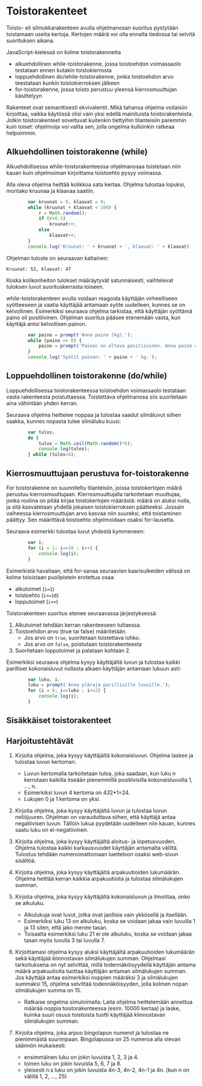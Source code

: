 # Toistorakenteet

Toisto- eli silmukkarakenteen avulla ohjelmanosan suoritus pystytään toistamaan useita kertoja.
Kertojen määrä voi olla ennalta tiedossa tai selvitä suorituksen aikana.

JavaScript-kielessä on kolme toistorakennetta
- alkuehdollinen while-toistorakenne, jossa toistoehdon voimassaolo testataan ennen kutakin toistokierrosta
- loppuehdollinen do/while-toistorakenne, jonka toistoehdon arvo teestataan kunkin toistokierroksen jälkeen
- for-toistorakenne, jossa toisto perustuu yleensä kierrosmuuttujan
käsittelyyn

Rakenteet ovat semanttisesti ekvivalentit. Mikä tahansa ohjelma voitaisiin kirjoittaa, vaikka käytössä olisi vain yksi edellä mainituista toistorakenteista.
Jotkin toistorakenteet soveltuvat kuitenkin tiettyihin tilanteisiin paremmin kuin toiset: ohjelmoija voi
valita sen, jolla ongelma kulloinkin ratkeaa helpoimmin.

## Alkuehdollinen toistorakenne (while)

Alkuehdollisessa while-toistorakenteessa ohjelmanosaa toistetaan niin kauan kuin
ohjelmoiman kirjoittama toistoehto pysyy voimassa.

Alla oleva ohjelma heittää kolikkoa sata kertaa. Ohjelma
tulostaa lopuksi, montako kruunaa ja klaavaa saatiin.

```javascript
        var kruunat = 0, klaavat = 0;
        while (kruunat + klaavat < 100) {
            r = Math.random();
            if (r>0.5)
                kruunat++;
            else
                klaavat++;
        }
        console.log('Kruunat: ' + kruunat + ', klaavat: ' + klaavat)
```

Ohjelman tuloste on seuraavan
kaltainen:
```
Kruunat: 53, klaavat: 47
```
Koska kolikonheiton tulokset määräytyvät satunnaisesti, vaihtelevat
tuloksen luvut suorituskerrasta toiseen.

while-toistorakenteen avulla voidaan reagoida käyttäjän virheelliseen syötteeseen
ja vaatia käyttäjää antamaan syöte uudelleen, kunnes se on kelvollinen.
Esimerkiksi seuraava ohjelma tarkistaa, että käyttäjän syöttämä paino oli positiivinen.
Ohjelman suoritus pääsee etenemään vasta, kun käyttäjä antoi kelvollisen painon.

```javascript
        var paino = prompt('Anna paino (kg).');
        while (paino <= 0) {
            paino = prompt('Painon on oltava positiivinen. Anna paino uudelleen (kg).');
        }
        console.log('Syötit painon: ' + paino + ' kg.');
```

## Loppuehdollinen toistorakenne (do/while)

Loppuehdollisessa toistorakenteessa toistoehdon voimassaolo testataan
vasta rakenteesta poistuttaessa. Toistettava ohjelmanosa siis suoritetaan
aina vähintään yhden kerran.

Seuraava ohjelma heittelee noppaa ja tulostaa saadut silmäluvut
siihen saakka, kunnes nopasta tulee silmäluku
kuusi:

```javascript
        var tulos;
        do {
            tulos = Math.ceil(Math.random()*6);
            console.log(tulos);
        } while (tulos<6);
```
## Kierrosmuuttujaan perustuva for-toistorakenne

For toistorakenne on suunniteltu tilanteisiin, joissa toistokertojen määrä perustuu kierrosmuuttujaan.
Kierrosmuuttujalla tarkoitetaan muuttujaa, jonka roolina on pitää kirjaa toistokertojen määrästä:
määrä on aluksi nolla, ja sitä kasvatetaan yhdellä jokaisen toistokierroksen päätteeksi. Jossain vaiheessa
kierrosmuuttujan arvo kasvaa niin suureksi, että toistaminen päättyy. Sen määrittävä toistoehto
ohjelmoidaan osaksi for-lausetta.

Seuraava esimerkki tulostaa luvut yhdestä kymmeneen:
```javascript
        var i;
        for (i = 1; i<=10 ; i++) {
            console.log(i);
        }
```
Esimerkistä havaitaan, että for-sanaa seuraavien kaarisulkeiden välissä on kolme toisistaan puolipistein
erotettua osaa:
- alkutoimet (`i=1`)
- toistoehto (`i<=10`)
- lopputoimet (`i++`)

Toistorakenteen suoritus etenee seuraavassa järjestyksessä:
1. Alkutoimet tehdään kerran rakenteeseen tultaessa.
2. Toistoehdon arvo (true tai false) määritetään.
    - Jos arvo on `true`, suoritetaan toistettava lohko.
    - Jos arvo on `false`, poistutaan toistorakenteesta
3. Suoritetaan lopputoimet ja palataan kohtaan 2.

Esimerkiksi seuraava ohjelma kysyy käyttäjältä luvun ja tulostaa
kaikki parilliset kokonaisluvut nollasta alkaen käyttäjän antamaan lukuun
asti:
```javascript
        var luku, i;
        luku = prompt('Anna yläraja parillisille luvuille.');
        for (i = 0; i<=luku ; i+=2) {
            console.log(i);
        }
```
## Sisäkkäiset toistorakenteet

## Harjoitustehtävät

1. Kirjoita ohjelma, joka kysyy käyttäjältä kokonaisluvun. Ohjelma laskee ja tulostaa luvun kertoman.

    - Luvun kertomalla tarkoitetaan tuloa, joka saadaan, kun luku n kerrotaan kaikilla itseään pienemmillä positiivisilla kokonaisluvuilla 1, ..., n.
    - Esimerkiksi luvun 4 kertoma on 4*3*2*1=24.
    - Lukujen 0 ja 1 kertoma on yksi.

2. Kirjoita ohjelma, joka kysyy käyttäjältä luvun ja tulostaa luvun neliöjuuren. Ohjelman on varauduttava siihen, että käyttäjä antaa negatiivisen luvun. Tällöin lukua pyydetään uudelleen niin kauan, kunnes saatu luku on ei-negatiivinen.

3. Kirjoita ohjelma, joka kysyy käyttäjältä aloitus- ja lopetusvuoden. Ohjelma tulostaa kaikki karkausvuodet käyttäjän antamalta väliltä. Tulostus tehdään numeroimattomaan luetteloon osaksi web-sivun sisältöä.

4. Kirjoita ohjelma, joka kysyy käyttäjältä arpakuutioiden lukumäärän. Ohjelma heittää kerran kaikkia arpakuutioita ja tulostaa silmälukujen summan.

5. Kirjoita ohjelma, joka kysyy käyttäjältä kokonaisluvun ja ilmoittaa, onko se alkuluku.

    - Alkulukuja ovat luvut, jotka ovat jaollisia vain ykkösellä ja itsellään.
    - Esimerkiksi luku 13 on alkuluku, koska se voidaan jakaa vain luvuilla 1 ja 13 siten, että jako menee tasan.
    - Toisaalta esimerkiksi luku 21 ei ole alkuluku, koska se voidaan jakaa tasan myös luvulla 3 tai luvulla 7.

6. Kirjoittamasi ohjelma kysyy aluksi käyttäjältä arpakuutioiden lukumäärän sekä käyttäjää kiinnostavan silmälukujen summan.
   Ohjelmasi tarkoituksena on nyt selvittää, millä todennäköisyydellä käyttäjän antama määrä arpakuutioita tuottaa käyttäjän antaman silmälukujen summan. Jos käyttäjä antaa esimerkiksi noppien määräksi 3 ja silmälukujen summaksi 15, ohjelma selvittää todennäköisyyden, jolla kolmen nopan silmälukujen summa on 15.
   
   - Ratkaise ongelma simuloimalla: Laita ohjelma heittelemään annettua määrää noppia toistorakenteessa (esim. 10000 kertaa) ja laske, kuinka suuri osuus toistoista tuotti käyttäjää kiinnostavan silmälukujen summan.
   
7. Kirjoita ohjelma, joka arpoo bingolapun numerot ja tulostaa ne pienimmästä suurimpaan.
Bingolapussa on 25 numeroa alla olevan säännön mukaisesti:
      
    - ensimmäinen luku on jokin luvuista 1, 2, 3 ja 4.
    - toinen luku on jokin luvuista 5, 6, 7 ja 8.
    - yleisesti n:s luku on jokin luvuista 4n-3, 4n-2, 4n-1 ja 4n. (kun n on välillä 1, 2, ..., 25)
      
      
      